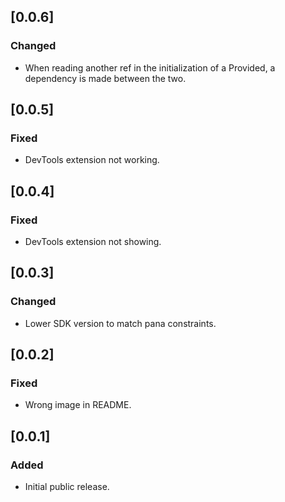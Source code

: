 ## [0.0.6] 
### Changed
- When reading another ref in the initialization of a Provided, a dependency is made between the two.

## [0.0.5] 
### Fixed
- DevTools extension not working.

## [0.0.4] 
### Fixed
- DevTools extension not showing.

## [0.0.3] 
### Changed
- Lower SDK version to match pana constraints.

## [0.0.2] 
### Fixed
- Wrong image in README.

## [0.0.1] 
### Added
- Initial public release.
